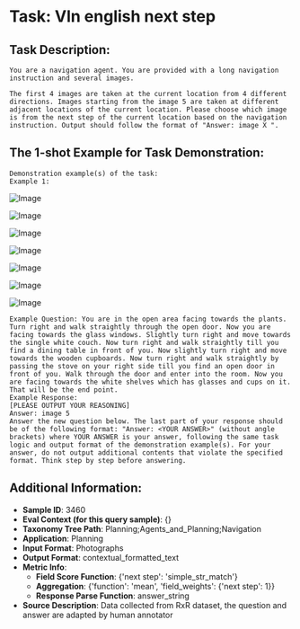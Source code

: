 # Task: Vln english next step

## Task Description:

```
You are a navigation agent. You are provided with a long navigation instruction and several images.

The first 4 images are taken at the current location from 4 different directions. Images starting from the image 5 are taken at different adjacent locations of the current location. Please choose which image is from the next step of the current location based on the navigation instruction. Output should follow the format of "Answer: image X ".
```

## The 1-shot Example for Task Demonstration:

```
Demonstration example(s) of the task:
Example 1:
```

![Image](f7ef3082a05c40659421f0a21731ae1b_skybox1_sami.png)

![Image](f7ef3082a05c40659421f0a21731ae1b_skybox2_sami.png)

![Image](f7ef3082a05c40659421f0a21731ae1b_skybox3_sami.png)

![Image](f7ef3082a05c40659421f0a21731ae1b_skybox4_sami.png)

![Image](1_1_gt.png)

![Image](1_2.png)

![Image](1_3.png)

```
Example Question: You are in the open area facing towards the plants. Turn right and walk straightly through the open door. Now you are facing towards the glass windows. Slightly turn right and move towards the single white couch. Now turn right and walk straightly till you find a dining table in front of you. Now slightly turn right and move towards the wooden cupboards. Now turn right and walk straightly by passing the stove on your right side till you find an open door in front of you. Walk through the door and enter into the room. Now you are facing towards the white shelves which has glasses and cups on it. That will be the end point.
Example Response:
[PLEASE OUTPUT YOUR REASONING]
Answer: image 5
Answer the new question below. The last part of your response should be of the following format: "Answer: <YOUR ANSWER>" (without angle brackets) where YOUR ANSWER is your answer, following the same task logic and output format of the demonstration example(s). For your answer, do not output additional contents that violate the specified format. Think step by step before answering.
```

## Additional Information:

- **Sample ID**: 3460
- **Eval Context (for this query sample)**: {}
- **Taxonomy Tree Path**: Planning;Agents_and_Planning;Navigation
- **Application**: Planning
- **Input Format**: Photographs
- **Output Format**: contextual_formatted_text
- **Metric Info**:
  - **Field Score Function**: {'next step': 'simple_str_match'}
  - **Aggregation**: {'function': 'mean', 'field_weights': {'next step': 1}}
  - **Response Parse Function**: answer_string
- **Source Description**: Data collected from RxR dataset, the question and answer are adapted by human annotator
